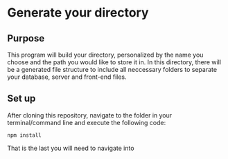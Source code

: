 # Generate your directory

## Purpose

This program will build your directory, personalized by the name you choose and the path you would like to store it in. In this directory, there will be a generated file structure to include all neccessary folders to separate your database, server and front-end files. 

## Set up

After cloning this repository, navigate to the folder in your terminal/command line and execute the following code:

``` npm install ```

That is the last you will need to navigate into 
